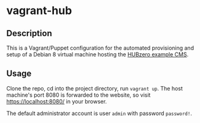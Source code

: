 # vagrant-hub

## Description
This is a Vagrant/Puppet configuration for the automated provisioning and setup of a Debian 8 virtual machine hosting the [HUBzero example CMS](https://github.com/hubzero/hubzero-cms).

## Usage
Clone the repo, cd into the project directory, run `vagrant up`. The host machine's port 8080 is forwarded to the website, so visit [https://localhost:8080/](https://localhost:8080/) in your browser.

The default administrator account is user `admin` with password `password!`.